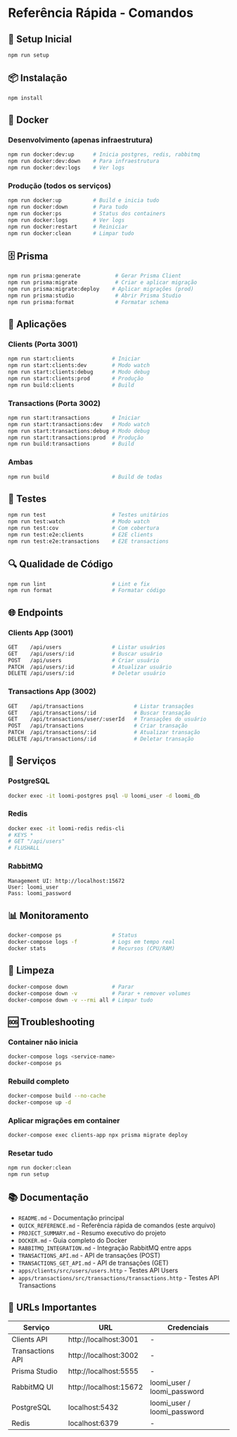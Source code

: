 # Referência Rápida - Comandos

## 🚀 Setup Inicial

```bash
npm run setup
```

## 📦 Instalação

```bash
npm install
```

## 🐳 Docker

### Desenvolvimento (apenas infraestrutura)
```bash
npm run docker:dev:up      # Inicia postgres, redis, rabbitmq
npm run docker:dev:down    # Para infraestrutura
npm run docker:dev:logs    # Ver logs
```

### Produção (todos os serviços)
```bash
npm run docker:up          # Build e inicia tudo
npm run docker:down        # Para tudo
npm run docker:ps          # Status dos containers
npm run docker:logs        # Ver logs
npm run docker:restart     # Reiniciar
npm run docker:clean       # Limpar tudo
```

## 🗄️ Prisma

```bash
npm run prisma:generate           # Gerar Prisma Client
npm run prisma:migrate            # Criar e aplicar migração
npm run prisma:migrate:deploy    # Aplicar migrações (prod)
npm run prisma:studio             # Abrir Prisma Studio
npm run prisma:format             # Formatar schema
```

## 🚀 Aplicações

### Clients (Porta 3001)
```bash
npm run start:clients            # Iniciar
npm run start:clients:dev        # Modo watch
npm run start:clients:debug      # Modo debug
npm run start:clients:prod       # Produção
npm run build:clients            # Build
```

### Transactions (Porta 3002)
```bash
npm run start:transactions       # Iniciar
npm run start:transactions:dev   # Modo watch
npm run start:transactions:debug # Modo debug
npm run start:transactions:prod  # Produção
npm run build:transactions       # Build
```

### Ambas
```bash
npm run build                    # Build de todas
```

## 🧪 Testes

```bash
npm run test                     # Testes unitários
npm run test:watch               # Modo watch
npm run test:cov                 # Com cobertura
npm run test:e2e:clients         # E2E clients
npm run test:e2e:transactions    # E2E transactions
```

## 🔍 Qualidade de Código

```bash
npm run lint                     # Lint e fix
npm run format                   # Formatar código
```

## 🌐 Endpoints

### Clients App (3001)

```bash
GET    /api/users                # Listar usuários
GET    /api/users/:id            # Buscar usuário
POST   /api/users                # Criar usuário
PATCH  /api/users/:id            # Atualizar usuário
DELETE /api/users/:id            # Deletar usuário
```

### Transactions App (3002)

```bash
GET    /api/transactions                # Listar transações
GET    /api/transactions/:id            # Buscar transação
GET    /api/transactions/user/:userId   # Transações do usuário
POST   /api/transactions                # Criar transação
PATCH  /api/transactions/:id            # Atualizar transação
DELETE /api/transactions/:id            # Deletar transação
```

## 🔧 Serviços

### PostgreSQL
```bash
docker exec -it loomi-postgres psql -U loomi_user -d loomi_db
```

### Redis
```bash
docker exec -it loomi-redis redis-cli
# KEYS *
# GET "/api/users"
# FLUSHALL
```

### RabbitMQ
```
Management UI: http://localhost:15672
User: loomi_user
Pass: loomi_password
```

## 📊 Monitoramento

```bash
docker-compose ps                # Status
docker-compose logs -f           # Logs em tempo real
docker stats                     # Recursos (CPU/RAM)
```

## 🧹 Limpeza

```bash
docker-compose down              # Parar
docker-compose down -v           # Parar + remover volumes
docker-compose down -v --rmi all # Limpar tudo
```

## 🆘 Troubleshooting

### Container não inicia
```bash
docker-compose logs <service-name>
docker-compose ps
```

### Rebuild completo
```bash
docker-compose build --no-cache
docker-compose up -d
```

### Aplicar migrações em container
```bash
docker-compose exec clients-app npx prisma migrate deploy
```

### Resetar tudo
```bash
npm run docker:clean
npm run setup
```

## 📚 Documentação

- `README.md` - Documentação principal
- `QUICK_REFERENCE.md` - Referência rápida de comandos (este arquivo)
- `PROJECT_SUMMARY.md` - Resumo executivo do projeto
- `DOCKER.md` - Guia completo do Docker
- `RABBITMQ_INTEGRATION.md` - Integração RabbitMQ entre apps
- `TRANSACTIONS_API.md` - API de transações (POST)
- `TRANSACTIONS_GET_API.md` - API de transações (GET)
- `apps/clients/src/users/users.http` - Testes API Users
- `apps/transactions/src/transactions/transactions.http` - Testes API Transactions

## 🔗 URLs Importantes

| Serviço | URL | Credenciais |
|---------|-----|-------------|
| Clients API | http://localhost:3001 | - |
| Transactions API | http://localhost:3002 | - |
| Prisma Studio | http://localhost:5555 | - |
| RabbitMQ UI | http://localhost:15672 | loomi_user / loomi_password |
| PostgreSQL | localhost:5432 | loomi_user / loomi_password |
| Redis | localhost:6379 | - |

